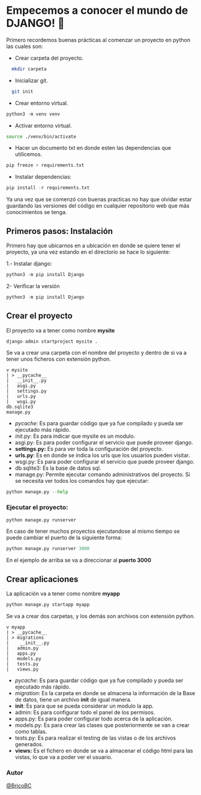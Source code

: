 # Empecemos a conocer el mundo de DJANGO! 🐍
Primero recordemos buenas prácticas al comenzar un proyecto en python las cuales son:

- Crear carpeta del proyecto.
```bash
  mkdir carpeta
```
- Inicializar git.
```bash
  git init
```

- Crear entorno virtual.
```python
python3 -m venv venv
```

- Activar entorno virtual.
```bash
source ./venv/bin/activate
```
- Hacer un documento txt en donde esten las dependencias que utilicemos.
```python
pip freeze > requirements.txt
```

- Instalar dependencias:
```python
pip install -r requirements.txt
```

Ya una vez que se comenzó con buenas practicas no hay que olvidar estar guardando las versiones del código en cualquier repositorio web que más conocimientos se tenga.
 ## Primeros pasos: Instalación
 Primero hay que ubicarnos en a ubicación en donde se quiere tener el proyecto, ya una vez estando en el directorio se hace lo siguiente:

 1.- Instalar django:
 ```python
python3 -m pip install Django
```

2- Verificar la versión
 ```python
python3 -m pip install Django
```

## Crear el proyecto
El proyecto va a tener como nombre **mysite**
```python
django-admin startproject mysite .
```
Se va a crear una carpeta con el nombre del proyecto y dentro de si va a tener unos ficheros con extensión python.
```
v mysite
| > __pycache__
|   __init__.py
|   asgi.py
|   settings.py
|   urls.py
|   wsgi.py
db.sqlite3
manage.py
```

- _pycache_: Es para guardar código que ya fue compilado y pueda ser ejecutado más rápido.
- _init_.py: Es para indicar que mysite es un modulo.
- asgi.py: Es para poder configurar el servicio que puede proveer django.
- **settings.py:** Es para ver toda la configuración del proyecto.
- **urls.py**: Es en donde se indica los urls que los usuarios pueden visitar.
- wsgi.py: Es para poder configurar el servicio que puede proveer django.
- db.sqlite3: Es la base de datos sql.
- manage.py: Permite ejecutar comando administrativos del proyecto. Si se necesita ver todos los comandos hay que ejecutar:
```python
python manage.py --help
```


### Ejecutar el proyecto:
 ```python
python manage.py runserver
```
En caso de tener muchos proyectos ejecutandose al mismo tiempo se puede cambiar el puerto de la siguiente forma:
 ```python
python manage.py runserver 3000
```
En el ejemplo de arriba se va a direccionar al **puerto 3000**
## Crear aplicaciones
La aplicación va a tener como nombre **myapp**
 ```python
python manage.py startapp myapp
```
Se va a crear dos carpetas, y los demás son archivos con extensión python.
```
v myapp
| > __pycache__
| > migrations
|    __init__.py
|   admin.py
|   apps.py
|   models.py
|   tests.py
|   views.py
```
- _pycache_: Es para guardar código que ya fue compilado y pueda ser ejecutado más rápido.
- _migration_: Es la carpeta en donde se almacena la información de la Base de datos, tiene un archivo __init__ de igual manera.
- __init__: Es para que se pueda considerar un modulo la app.
- admin: Es para configurar todo el panel de los permisos.
- apps.py: Es para poder configurar todo acerca de la aplicación.
- models.py: Es para crear las clases que posteriormente se van a crear como tablas.
- tests.py: Es para realizar el testing de las vistas o de los archivos generados.
- **views:** Es el fichero en donde se va a almacenar el código html para las vistas, lo que va a poder ver el usuario.




### Autor
[@BricoBC](https://github.com/BricoBC)

